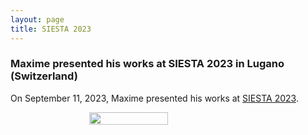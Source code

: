 ```yaml
---
layout: page
title: SIESTA 2023
---
```


<h3>Maxime presented his works at SIESTA 2023 in Lugano (Switzerland)</h3>

On September 11, 2023, Maxime presented his works at <a href="https://siesta.si.usi.ch/2023/" target="_blank">SIESTA 2023</a>.

<div style="display: flex; justify-content: space-around;">
    <img src="{{ site.baseurl }}/images/SIESTA2023-1.jpg" width="50%"/>
</div>